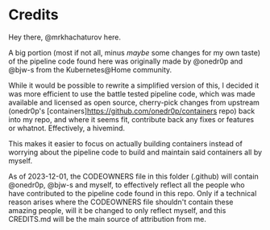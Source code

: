 # Credits

Hey there, @mrkhachaturov here.

A big portion (most if not all, minus _maybe_ some changes for my own taste) of the pipeline code found here was originally made by @onedr0p and @bjw-s from the Kubernetes@Home community.

While it would be possible to rewrite a simplified version of this, I decided it was more efficient to use the battle tested pipeline code, which was made available and licensed as open source, cherry-pick changes from upstream (onedr0p's [containers]<https://github.com/onedr0p/containers> repo) back into my repo, and where it seems fit, contribute back any fixes or features or whatnot. Effectively, a hivemind.

This makes it easier to focus on actually building containers instead of worrying about the pipeline code to build and maintain said containers all by myself.

As of 2023-12-01, the CODEOWNERS file in this folder (.github) will contain @onedr0p, @bjw-s and myself, to effectively reflect all the people who have contributed to the pipeline code found in this repo.
Only if a technical reason arises where the CODEOWNERS file shouldn't contain these amazing people, will it be changed to only reflect myself, and this CREDITS.md will be the main source of attribution from me.

